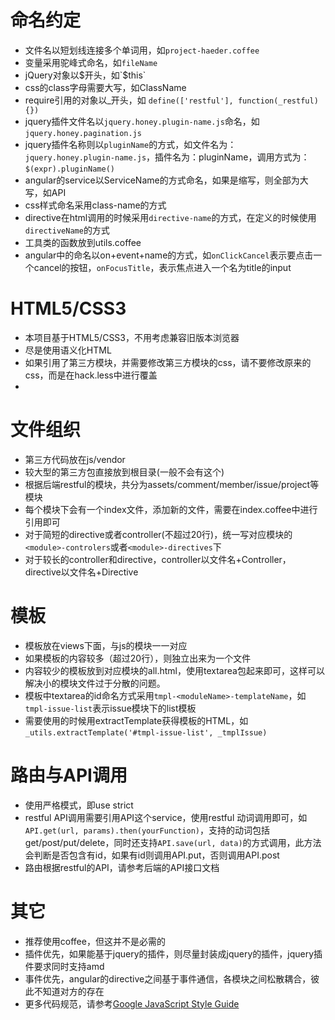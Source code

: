 # 命名约定

* 文件名以短划线连接多个单词用，如`project-haeder.coffee`
* 变量采用驼峰式命名，如`fileName`
* jQuery对象以$开头，如`$this`
* css的class字母需要大写，如ClassName
* require引用的对象以_开头，如 `define(['restful'], function(_restful){})`
* jquery插件文件名以`jquery.honey.plugin-name.js`命名，如`jquery.honey.pagination.js`
* jquery插件名称则以`pluginName`的方式，如文件名为：`jquery.honey.plugin-name.js`，插件名为：pluginName，调用方式为：`$(expr).pluginName()`
* angular的service以ServiceName的方式命名，如果是缩写，则全部为大写，如API
* css样式命名采用class-name的方式
* directive在html调用的时候采用`directive-name`的方式，在定义的时候使用`directiveName`的方式
* 工具类的函数放到utils.coffee
* angular中的命名以on+event+name的方式，如`onClickCancel`表示要点击一个cancel的按钮，`onFocusTitle`，表示焦点进入一个名为title的input

# HTML5/CSS3
* 本项目基于HTML5/CSS3，不用考虑兼容旧版本浏览器
* 尽是使用语义化HTML
* 如果引用了第三方模块，并需要修改第三方模块的css，请不要修改原来的css，而是在hack.less中进行覆盖
* 

# 文件组织

* 第三方代码放在js/vendor
* 较大型的第三方包直接放到根目录(一般不会有这个)
* 根据后端restful的模块，共分为assets/comment/member/issue/project等模块
* 每个模块下会有一个index文件，添加新的文件，需要在index.coffee中进行引用即可
* 对于简短的directive或者controller(不超过20行)，统一写对应模块的`<module>-controlers`或者`<module>-directives`下
* 对于较长的controller和directive，controller以文件名+Controller，directive以文件名+Directive

# 模板

* 模板放在views下面，与js的模块一一对应
* 如果模板的内容较多（超过20行），则独立出来为一个文件
* 内容较少的模板放到对应模块的all.html，使用textarea包起来即可，这样可以解决小的模块文件过于分散的问题。
* 模板中textarea的id命名方式采用`tmpl-<moduleName>-templateName`，如`tmpl-issue-list`表示issue模块下的list模板
* 需要使用的时候用extractTemplate获得模板的HTML，如`_utils.extractTemplate('#tmpl-issue-list', _tmplIssue)`

# 路由与API调用

* 使用严格模式，即use strict
* restful API调用需要引用API这个service，使用restful 动词调用即可，如`API.get(url, params).then(yourFunction)`，支持的动词包括get/post/put/delete，同时还支持`API.save(url, data)`的方式调用，此方法会判断是否包含有id，如果有id则调用API.put，否则调用API.post
* 路由根据restful的API，请参考后端的API接口文档

# 其它
* 推荐使用coffee，但这并不是必需的
* 插件优先，如果能基于jquery的插件，则尽量封装成jquery的插件，jquery插件要求同时支持amd
* 事件优先，angular的directive之间基于事件通信，各模块之间松散耦合，彼此不知道对方的存在
* 更多代码规范，请参考[Google JavaScript Style Guide](http://google-styleguide.googlecode.com/svn/trunk/javascriptguide.xml)
